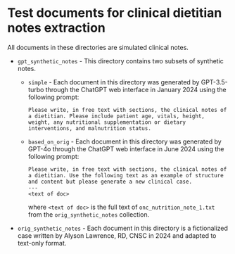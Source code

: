 # Test documents for clinical dietitian notes extraction

All documents in these directories are simulated clinical notes.

* `gpt_synthetic_notes` - This directory contains two subsets of synthetic notes.

  * `simple` - Each document in this directory was generated by GPT-3.5-turbo through the ChatGPT web interface in January 2024 using the following prompt:

    ```text
    Please write, in free text with sections, the clinical notes of a dietitian. Please include patient age, vitals, height, weight, any nutritional supplementation or dietary interventions, and malnutrition status.
    ```

  * `based_on_orig` - Each document in this directory was generated by GPT-4o through the ChatGPT web interface in June 2024 using the following prompt:

    ```text
    Please write, in free text with sections, the clinical notes of a dietitian. Use the following text as an example of structure and content but please generate a new clinical case.
    ---
    <text of doc>
    ```

    where `<text of doc>` is the full text of `onc_nutrition_note_1.txt` from the `orig_synthetic_notes` collection.

* `orig_synthetic_notes` - Each document in this directory is a fictionalized case written by Alyson Lawrence, RD, CNSC in 2024 and adapted to text-only format.
